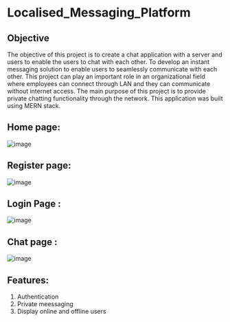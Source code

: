 # Localised_Messaging_Platform

## Objective 

The objective of this project is to create a chat application with a server and users to enable the users to chat with each other. 
To develop an instant messaging solution to enable users to seamlessly communicate with each other. 
This project can play an important role in an organizational field where employees can connect through LAN and they can communicate without internet access. 
The main purpose of this project is to provide private chatting functionality through the network. This application was built using MERN stack.

## Home page:
![image](https://github.com/aparnamittal/Localised_Messaging_Platform/assets/100208233/bb00f58d-2909-4020-8a02-9dc477e7d5d1)

## Register page:
![image](https://github.com/aparnamittal/Localised_Messaging_Platform/assets/100208233/54a5950e-ab07-47c3-820a-59cdd8744043)

## Login Page :
![image](https://github.com/aparnamittal/Localised_Messaging_Platform/assets/100208233/b2b23e16-9f79-49d0-b29a-74eef63ce748)

## Chat page :
![image](https://github.com/aparnamittal/Localised_Messaging_Platform/assets/100208233/a40d9b04-46da-4009-8c73-251420621e13)

## Features:
1) Authentication
2) Private meessaging
3) Display online and offline users 
